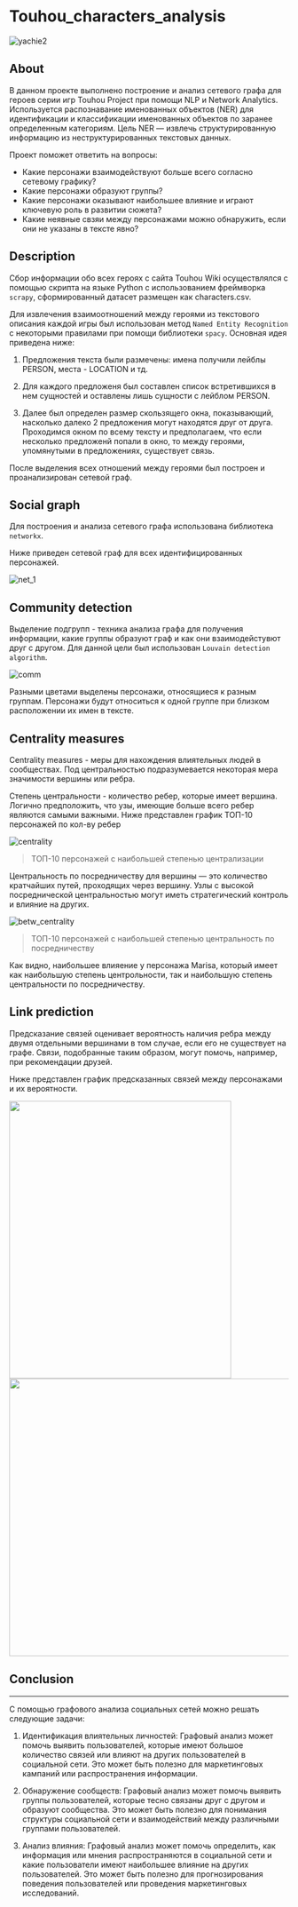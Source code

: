 # Touhou_characters_analysis

  ![yachie2](https://github.com/cutecaribou/Touhou_characters_analysis/assets/71663347/4058a7b0-7a4a-40cd-92dd-d7a22ef7f52f)

## About

В данном проекте выполнено построение и анализ сетевого графа для героев серии игр Touhou Project при помощи NLP и Network Analytics.
Используется распознавание именованных объектов (NER) для идентификации и классификации именованных объектов по заранее определенным категориям. Цель NER — извлечь структурированную информацию из неструктурированных текстовых данных.

Проект поможет ответить на вопросы:
- Какие персонажи взаимодействуют больше всего согласно сетевому графику?
- Какие персонажи образуют группы?
- Какие персонажи оказывают наибольшее влияние и играют ключевую роль в развитии сюжета?
- Какие неявные свзяи между персонажами можно обнаружить, если они не указаны в тексте явно?

## Description

Сбор информации обо всех героях с сайта Touhou Wiki осуществлялся с помощью скрипта на языке Python с использованием фреймворка `scrapy`, сформированный датасет размещен как characters.csv.

Для извлечения взаимоотношений между героями из текстового описания каждой игры был использован метод `Named Entity Recognition` с некоторыми правилами при помощи библиотеки `spacy`. Основная идея приведена ниже:
1)  Предложения текста были размечены: имена получили лейблы PERSON, места - LOCATION и тд.
   
2)  Для каждого предложеня был составлен список встретившихся в нем сущностей и оставлены лишь сущности с лейблом PERSON.
  
3)  Далее был определен размер скользящего окна, показывающий, насколько далеко 2 предложения могут находятся друг от друга. Проходимся окном по всему тексту и предполагаем, что если несколько предложенй попали в окно, то между героями, упомянутыми в предложениях, существует связь.

После выделения всех отношений между героями был построен и проанализирован сетевой граф.

## Social graph

Для построения и анализа сетевого графа использована библиотека `networkx`.

Ниже приведен сетевой граф для всех идентифицированных персонажей.

 ![net_1](https://github.com/cutecaribou/Touhou_characters_analysis/assets/71663347/1d55595f-db0a-410e-831a-a1b976a4c121)


## Community detection

Выделение подгрупп - техника анализа графа для получения информации, какие группы образуют граф и как они взаимодейстувют друг с другом. 
Для данной цели был использован `Louvain detection algorithm`.

![comm](https://github.com/cutecaribou/Touhou_characters_analysis/assets/71663347/52f1faba-abfa-4a70-af40-4abb6e71e555)

Разными цветами выделены персонажи, относящиеся к разным группам. Персонажи будут относиться к одной группе при близком расположении их имен в тексте.

## Centrality measures

Centrality measures - меры для нахождения влиятельных людей в сообществах. Под центральностью подразумевается некоторая мера значимости вершины или ребра.

Степень центральности - количество ребер, которые имеет вершина. Логично предположить, что узы, имеющие больше всего ребер являются самыми важными. Ниже представлен график ТОП-10 персонажей по кол-ву ребер

![centrality](https://github.com/cutecaribou/Touhou_characters_analysis/assets/71663347/fbadcb9c-3676-4080-83d1-372ae4131fe2)

> ТОП-10 персонажей с наибольшей степенью централизации

Центральность по посредничеству для вершины — это количество кратчайших путей, проходящих через вершину. Узлы с высокой посреднической центральностью могут иметь стратегический контроль и влияние на других.

![betw_centrality](https://github.com/cutecaribou/Touhou_characters_analysis/assets/71663347/6445e592-65fb-4a70-8735-984fcc44dd7e)

> ТОП-10 персонажей с наибольшей степенью центральность по посредничеству

Как видно, наибольшее влияение у персонажа Marisa, который имеет как наибольшую степень центрольности, так и наибольшую степень центральности по посредничеству. 

## Link prediction

Предсказание связей оценивает вероятность наличия ребра между двумя отдельными вершинами в том случае, если его не существует на графе. Связи, подобранные таким образом, могут помочь, например, при рекомендации друзей.

Ниже представлен график предсказанных связей между персонажами и их вероятности.

<img align="centre" width="400" height="500" src="https://github.com/cutecaribou/Touhou_characters_analysis/assets/71663347/335188fc-f615-44cf-b0a9-a1639f9ad19c">

<img align="centre" width="600" height="500" src="https://github.com/cutecaribou/Touhou_characters_analysis/assets/71663347/793a83a7-a1f9-469a-bea0-f40f8e3705de">

## Conclusion
--------------------------------------------------
С помощью графового анализа социальных сетей можно решать следующие задачи:

1. Идентификация влиятельных личностей: Графовый анализ может помочь выявить пользователей, которые имеют большое количество связей или влияют на других пользователей в социальной сети. Это может быть полезно для маркетинговых кампаний или распространения информации.

2. Обнаружение сообществ: Графовый анализ может помочь выявить группы пользователей, которые тесно связаны друг с другом и образуют сообщества. Это может быть полезно для понимания структуры социальной сети и взаимодействий между различными группами пользователей.

3. Анализ влияния: Графовый анализ может помочь определить, как информация или мнения распространяются в социальной сети и какие пользователи имеют наибольшее влияние на других пользователей. Это может быть полезно для прогнозирования поведения пользователей или проведения маркетинговых исследований.
